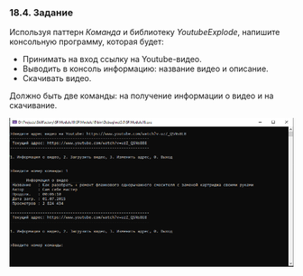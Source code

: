 
### 18.4. Задание

Используя паттерн _Команда_ и библиотеку _YoutubeExplode_, напишите консольную программу, которая будет:

* Принимать на вход ссылку на Youtube-видео. 
* Выводить в консоль информацию: название видео и описание.
* Скачивать видео.

Должно быть две команды: на получение информации о видео и на скачивание.

![Результат](/SF.Module18/img/Module18.png)

